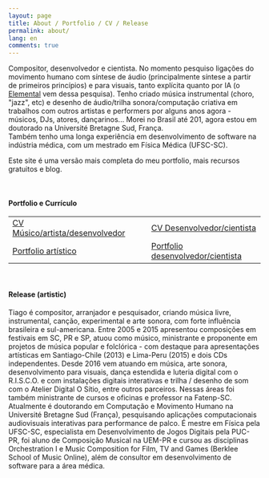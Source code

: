 ```yaml
---
layout: page
title: About / Portfolio / CV / Release
permalink: about/
lang: en
comments: true
---
```


<div class="row justify-content-between">
<div class="col-md-8 pr-5">

<p>Compositor, desenvolvedor e cientista. No momento pesquiso ligações do movimento humano com síntese de áudio (principalmente síntese a partir de primeiros princípios) e para visuais, tanto explícita quanto por IA (o <a href="{{site.baseurl}}/Elemental">Elemental</a> vem dessa pesquisa). Tenho criado música instrumental (choro, "jazz", etc) e desenho de áudio/trilha sonora/computação criativa em trabalhos com outros artistas e performers por alguns anos agora - músicos, DJs, atores, dançarinos... Morei no Brasil até 201, agora estou em doutorado na Université Bretagne Sud, França.  
<br>Também tenho uma longa experiência em desenvolvimento de software na indústria médica, com um mestrado em Física Médica (UFSC-SC).<!--</br>-->
</p>

<p>Este site é uma versão mais completa do meu portfolio, mais recursos gratuitos e blog.</p>

<p>&nbsp;</p> <!-- TODO solve this formatting issue in the CSS... -->

<h4>Portfolio e Currículo</h4> <!-- TODO FIXME - the template was jumping to h3 (we should not jump h's), and I'm jumping even more, because of fonte size... -->

<table>
    <tr>
        <td><a href="">CV Músico/artista/desenvolvedor</a></td>
        <td>&nbsp;&nbsp;</td>
        <td><a href="">CV Desenvolvedor/cientista</a></td>
    </tr>
    <tr>
        <td><a href="{{ site.baseurl }}/assets/Tiago Brizolara - Portfolio Artistico - 21-09-2020.pdf">Portfolio artístico</a></td>
        <td>&nbsp;&nbsp;</td>
        <td><a href="">Portfolio desenvolvedor/cientista</a></td>
    </tr>
</table>

<p>&nbsp;</p><!-- TODO solve this formatting issue in the CSS or in post.html... -->

<h4>Release (artistic)</h4> <!-- TODO FIXME - the template was jumping to h3 (we should not jump h's), and I'm jumping even more, because of fonte size... -->

<p>Tiago é compositor, arranjador e pesquisador, criando música livre, instrumental, canção, experimental e arte sonora, com forte influência brasileira e sul-americana.
Entre 2005 e 2015 apresentou composições em festivais em SC, PR e SP, atuou como músico, ministrante e proponente em projetos de música popular e folclórica - com destaque para apresentações artísticas em Santiago-Chile (2013) e Lima-Peru (2015) e dois CDs independentes. Desde 2016 vem atuando em música, arte sonora, desenvolvimento para visuais, dança estendida e luteria digital com o R.I.S.C.O. e com instalações digitais interativas e trilha / desenho de som com o Atelier Digital O Sítio, entre outros parceiros. Nessas áreas foi também ministrante de cursos e oficinas e professor na Fatenp-SC. Atualmente é doutorando em Computação e Movimento Humano na Université Bretagne Sud (França), pesquisando aplicações computacionais audiovisuais interativas para performance de palco. É mestre em Física pela UFSC-SC, especialista em Desenvolvimento de Jogos Digitais pela PUC-PR, foi aluno de Composição Musical na UEM-PR e cursou as disciplinas Orchestration I e Music Composition for Film, TV and Games (Berklee School of Music Online), além de consultor em desenvolvimento de software para a área médica.</p>

<!-- TODO 
<h3>Technical Riders</h3>
-->

</div>
</div>
